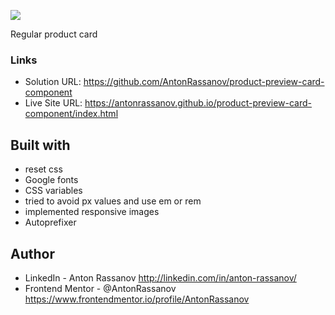 ![](./preview.jpg)

Regular product card

### Links

- Solution URL: https://github.com/AntonRassanov/product-preview-card-component
- Live Site URL: https://antonrassanov.github.io/product-preview-card-component/index.html

## Built with

- reset css
- Google fonts
- CSS variables
- tried to avoid px values and use em or rem
- implemented responsive images
- Autoprefixer

## Author

- LinkedIn - Anton Rassanov http://linkedin.com/in/anton-rassanov/
- Frontend Mentor - @AntonRassanov https://www.frontendmentor.io/profile/AntonRassanov
